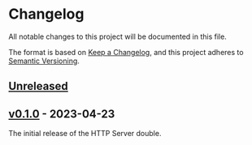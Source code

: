 # Changelog

All notable changes to this project will be documented in this file.

The format is based on [Keep a Changelog](https://keepachangelog.com/en/1.1.0/),
and this project adheres to [Semantic Versioning](https://semver.org/spec/v2.0.0.html).

## [Unreleased]

## [v0.1.0] - 2023-04-23

The initial release of the HTTP Server double.

[Unreleased]: https://github.com/d12sventures/http-server-double/compare/v0.1.0...main
[v0.1.0]: https://github.com/d12sventures/http-server-double/releases/tag/v0.1.0